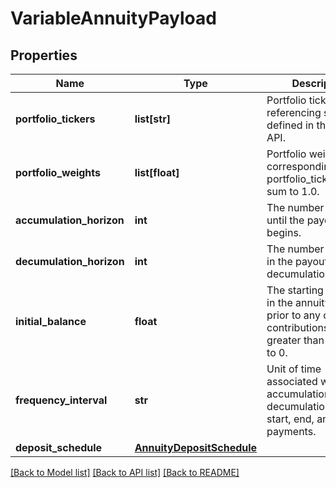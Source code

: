 # VariableAnnuityPayload

## Properties
Name | Type | Description | Notes
------------ | ------------- | ------------- | -------------
**portfolio_tickers** | **list[str]** | Portfolio tickers, referencing securities defined in the Nucleus API. | 
**portfolio_weights** | **list[float]** | Portfolio weights, corresponding to portfolio_tickers. Must sum to 1.0. | 
**accumulation_horizon** | **int** | The number of years until the payout phase begins. | 
**decumulation_horizon** | **int** | The number of years in the payout or decumulation phase. | 
**initial_balance** | **float** | The starting balance in the annuity plan, prior to any ongoing contributions. Must be greater than or equal to 0. | 
**frequency_interval** | **str** | Unit of time associated with accumulation_horizon, decumulation_horizon, start, end, and annuity payments. | [optional] 
**deposit_schedule** | [**AnnuityDepositSchedule**](AnnuityDepositSchedule.md) |  | [optional] 

[[Back to Model list]](../README.md#documentation-for-models) [[Back to API list]](../README.md#documentation-for-api-endpoints) [[Back to README]](../README.md)


